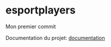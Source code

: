 # esportplayers
Mon premier commit

Documentation du projet:
[documentation](Documentation/Accueil.md)
